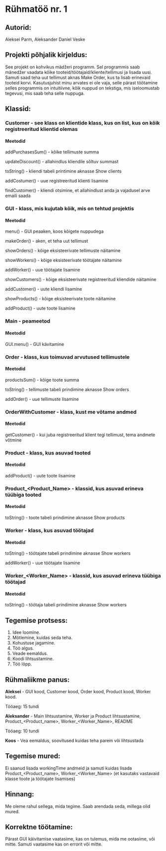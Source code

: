 # Rühmatöö nr. 1

## Autorid:
Aleksei Parm, Aleksander Daniel Veske

## Projekti põhjalik kirjeldus:
See projekt on kohvikus mädžeri programm.
Sel programmis saab mänedžer vaadata kõike tooteid/töötajaid/kliente/tellimusi ja lisada uusi.
Samuti saad teha uut tellimust aknas Make Order, kus ta lisab erinevaid tooteid korvi.
Kasutusjuhist minu arvates ei ole vaja, selle pärast töötamine selles programmis on intuitiivne, kõik nuppud on tekstiga, mis iseloomustab tegevusi, mis saab teha selle nuppuga.

## Klassid:

### Customer - see klass on klientide klass, kus on list, kus on kõik registreeritud klientid olemas

#### Meetodid

addPurchasesSum() - kõike tellimuste summa

updateDiscount() - allahindlus kliendile sõltuv summast

toString() - kliendi tabeli printimine aknasse Show clients

addCostumer() - uue registreeritud klienti lisamine

findCustomer() - kliendi otsimine, et allahindlust anda ja vajadusel arve emaili saada


### GUI - klass, mis kujutab kõik, mis on tehtud projektis

#### Meetodid

menu() - GUI peaaken, koos kõigete nuppudega

makeOrder() - aken, et teha uut tellimust

showOrders() - kõige eksisteerivate tellimuste näitamine

showWorkers() - kõige eksisteerivate töötajate näitamine

addWorker() - uue töötajate lisamine

showCustomers() - kõige eksisteerivate registreeritud kliendide näitamine

addCustomer() - uute kliendi lisamine

showProducts() - kõige eksisteerivate toote näitamine

addProduct() - uute toote lisamine

### Main - peameetod

#### Meetodid

GUI.menu() - GUI kävitamine

### Order - klass, kus toimuvad arvutused tellimustele

#### Meetodid

productsSum() - kõige toote summa

toString() -  tellimuste tabeli prindimine aknasse Show orders

addOrder() - uue tellimuste lisamine

### OrderWithCustomer - klass, kust me võtame andmed

#### Meetodid

getCustomer() - kui juba registreeritud klient tegi tellimust, tema andmete võtmine

### Product - klass, kus asuvad tooted

#### Meetodid

addProduct() - uute toote lisamine

### Product_<Product_Name> - klassid, kus asuvad erineva tüübiga tooted

#### Meetodid

toString() - toote tabeli prindimine aknasse Show products

### Worker - klass, kus asuvad töötajad

#### Meetodid

toString() - töötajate tabeli prindimine aknasse Show workers

addWorker() - uue töötajate lisamine

### Worker_<Worker_Name> - klassid, kus asuvad erineva tüübiga töötajad

#### Meetodid

toString() - töötaja tabeli prindimine aknasse Show workers

## Tegemise protsess:
1. Idee loomine.
2. Mõtlemine, kuidas seda teha.
3. Kohustuse jagamine.
4. Töö algus.
5. Veade eemaldus.
6. Koodi lihtsustamine.
7. Töö lõpp.

## Rühmaliikme panus:

**Aleksei** - GUI kood, Customer kood, Order kood, Product kood, Worker kood.

Tööaeg: 15 tundi

**Aleksander** - Main lihtsustamine, Worker ja Product lihtsustamine, Product_<Product_name>, Worker_<Worker_Name>, README

Tööaeg: 10 tundi

**Koos** - Vea eemaldus, soovitused kuidas teha parem või lihtsustada

## Tegemise mured:

Ei saanud lisada workingTime andmeid ja samuti kuidas lisada Product_<Product_name>, Worker_<Worker_Name> (et kasutaks vastavaid klasse toote ja töötajate lisamises)

## Hinnang:

Me oleme rahul sellega, mida tegime. Saab arendada seda, millega olid mured.

## Korrektne töötamine:

Pärast GUI käivitamise vaatasime, kas on tulemus, mida me ootasime, või mitte. Samuti vaatasime kas on errorit või mitte.

